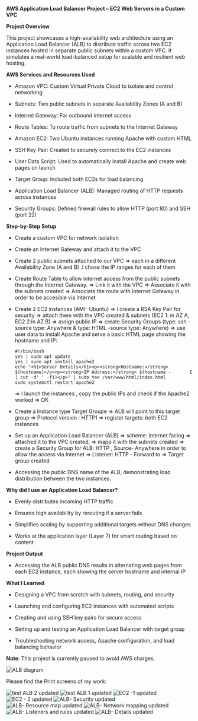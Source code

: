 **AWS Application Load Balancer Project – EC2 Web Servers in a Custom VPC**

**Project Overview**

This project showcases a high-availability web architecture using an Application Load Balancer (ALB) to distribute traffic across two EC2 instances hosted in separate public subnets within a custom VPC.
It simulates a real-world load-balanced setup for scalable and resilient web hosting.

**AWS Services and Resources Used**

- Amazon VPC: Custom Virtual Private Cloud to isolate and control networking

- Subnets: Two public subnets in separate Availability Zones (A and B)

- Internet Gateway: For outbound internet access

- Route Tables: To route traffic from subnets to the Internet Gateway

- Amazon EC2: Two Ubuntu instances running Apache with custom HTML

- SSH Key Pair: Created to securely connect to the EC2 instances

- User Data Script: Used to automatically install Apache and create web pages on launch

- Target Group: Included both EC2s for load balancing

- Application Load Balancer (ALB): Managed routing of HTTP requests across instances

- Security Groups: Defined firewall rules to allow HTTP (port 80) and SSH (port 22)

**Step-by-Step Setup**

- Create a custom VPC for network isolation

- Create an Internet Gateway and attach it to the VPC
  
- Create 2 public subnets attached to our VPC => each in a different Availability Zone (A and B) .I chose the IP ranges for each of them
  
- Create Route Table to allow internet access from the public subnets through the Internet Gateway.
      => Link it with the VPC
      => Associate it with the subnets created
      => Associate the route with Internet Gateway in order to be accesible via Internet

- Create 2 EC2 instances (AMI- Ubuntu)
      => I create a RSA Key Pair for security
      => attach them with the VPC created & subnets (EC2 1: in AZ A, EC2 2:in AZ B)
      => assign public IP
      => create Security Groups (type: ssh -source type: Anywhere  & type: HTML -source type: Anywhere)
      => use user data to install Apache and serve a basic HTML page showing the hostname and IP:

      #!/bin/bash
      yes | sudo apt update
      yes | sudo apt install apache2
      echo "<h1>Server Details</h1><p><strong>Hostname:</strong> $(hostname)</p><p><strong>IP Address:</strong> $(hostname -       I | cut -d' ' -f1)</p>" | sudo tee /var/www/html/index.html
      sudo systemctl restart apache2

   => I launch the instances , copy the public IPs and check if the Apache2 worked => OK

- Create a Instance type Target Groupe =>  ALB will point to this target group
    => Protocol version : HTTP1
    => register targets: both EC2 instances
 

- Set up an Application Load Balancer (ALB)
   => scheme: Internet facing
   => attached it to the VPC created,
   => mapp it with the subnets created
   => create a Security Group for ALB: HTTP , Source- Anywhere in order to allow the access via Internet
   => Listener: HTTP - Forward to => Target group created

-  Accessing the public DNS name of the ALB, demonstrating load distribution between the two instances.


**Why did I use an Application Load Balancer?**

- Evenly distributes incoming HTTP traffic

- Ensures high availability by rerouting if a server fails

- Simplifies scaling by supporting additional targets without DNS changes

- Works at the application layer (Layer 7) for smart routing based on content

 **Project Output**
- Accessing the ALB public DNS results in alternating web pages from each EC2 instance, each showing the server hostname and internal IP

**What I Learned**

- Designing a VPC from scratch with subnets, routing, and security

- Launching and configuring EC2 instances with automated scripts

- Creating and using SSH key pairs for secure access

- Setting up and testing an Application Load Balancer with target group

- Troubleshooting network access, Apache configuration, and load balancing behavior

**Note**: This project is currently paused to avoid AWS charges. 

![ALB diagram](https://github.com/user-attachments/assets/21282d00-d2fb-4558-8b16-9394f5587813)

Please find the Print screens of my work:

![test ALB 2 updated](https://github.com/user-attachments/assets/f1dc5f91-6bfd-465e-abe2-c702b2935ec1)
![test ALB 1 updated](https://github.com/user-attachments/assets/be63fb52-1f7b-4058-b804-c5caaca389f5)
![EC2 -1 updated](https://github.com/user-attachments/assets/debc62bb-533a-42fc-903e-8a7f7a812504)
![EC2 - 2 updated](https://github.com/user-attachments/assets/ea79a375-451c-4ed4-9b86-e372fb75d00c)
![ALB- Security updated](https://github.com/user-attachments/assets/a3373d05-7658-4f25-9255-a0c329bb4543)
![ALB- Resource map updated](https://github.com/user-attachments/assets/f97a6963-0f4b-4d54-a906-0001f373efb9)
![ALB- Network mapping updated](https://github.com/user-attachments/assets/68efe7bb-699d-40d2-894f-9b5f6670a725)
![ALB- Listeners and rules updated](https://github.com/user-attachments/assets/d396251d-d777-476e-b5bc-a10cbe9b3977)
![ALB- Details updated](https://github.com/user-attachments/assets/47d0a7da-f14e-40ac-86c4-0bee427abf2e)


